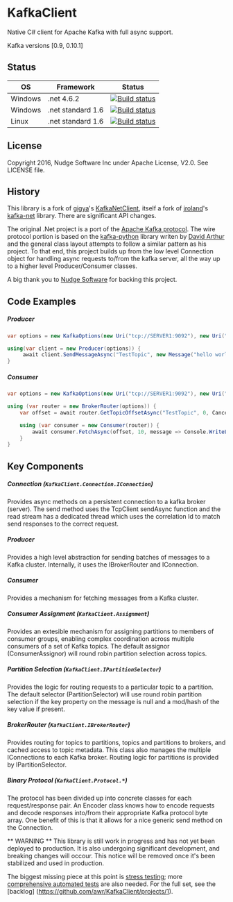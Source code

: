 KafkaClient
=========

Native C# client for Apache Kafka with full async support.

Kafka versions [0.9, 0.10.1]

Status
-----------

| OS      | Framework | Status |
|---------|-----------|--------|
| Windows | .net 4.6.2 | [![Build status](https://awrobins.visualstudio.com/_apis/public/build/definitions/e49d1758-2507-4f2f-9aa1-2a659124ae7c/1/badge)](https://awrobins.visualstudio.com/KafkaClient/_build/index?definitionId=1) |
| Windows | .net standard 1.6 | [![Build status](https://ci.appveyor.com/api/projects/status/e7ej2g9q77if8mkf?svg=true)](https://ci.appveyor.com/project/AndrewRobinson/kafkanetclient) |
| Linux   | .net standard 1.6 | [![Build status](https://api.travis-ci.org/awr/KafkaClient.svg?branch=master)](https://travis-ci.org/awr/KafkaClient) |

License
-----------
Copyright 2016, Nudge Software Inc under Apache License, V2.0. See LICENSE file.

History
-----------
This library is a fork of [gigya]'s [KafkaNetClient], itself a fork of [jroland]'s [kafka-net] library. There are significant API changes.

The original .Net project is a port of the [Apache Kafka protocol]. The wire protocol portion is based on the [kafka-python] library writen by [David Arthur] and the general class layout attempts to follow a similar pattern as his project. To that end, this project builds up from the low level Connection object for handling async requests to/from the kafka server, all the way up to a higher level Producer/Consumer classes.

A big thank you to [Nudge Software] for backing this project.

Code Examples
-----------
##### Producer
```csharp
var options = new KafkaOptions(new Uri("tcp://SERVER1:9092"), new Uri("tcp://SERVER2:9092"));

using(var client = new Producer(options)) {
     await client.SendMessageAsync("TestTopic", new Message("hello world"));
}
```

##### Consumer
```csharp
var options = new KafkaOptions(new Uri("tcp://SERVER1:9092"), new Uri("tcp://SERVER2:9092"));

using (var router = new BrokerRouter(options)) {
	var offset = await router.GetTopicOffsetAsync("TestTopic", 0, CancellationToken.None);

	using (var consumer = new Consumer(router)) {
	    await consumer.FetchAsync(offset, 10, message => Console.WriteLine("Response: P{0},O{1} : {2}", message.Meta.PartitionId, message.Meta.Offset, message.Value), cancellationToken);
	}
}
```

Key Components
-----------
##### Connection (`KafkaClient.Connection.IConnection`)
Provides async methods on a persistent connection to a kafka broker (server).  The send method uses the TcpClient sendAsync function and the read stream has a dedicated thread which uses the correlation Id to match send responses to the correct request.

##### Producer
Provides a high level abstraction for sending batches of messages to a Kafka cluster. Internally, it uses the IBrokerRouter and IConnection.

##### Consumer
Provides a mechanism for fetching messages from a Kafka cluster.

##### Consumer Assignment (`KafkaClient.Assignment`)
Provides an extesible mechanism for assigning partitions to members of consumer groups, enabling complex coordination across multiple consumers of a set of Kafka topics. The default assignor (ConsumerAssignor) will round robin partition selection across topics.

##### Partition Selection (`KafkaClient.IPartitionSelector`)
Provides the logic for routing requests to a particular topic to a partition. The default selector (PartitionSelector) will use round robin partition selection if the key property on the message is null and a mod/hash of the key value if present.

##### BrokerRouter (`KafkaClient.IBrokerRouter`)
Provides routing for topics to partitions, topics and partitions to brokers, and cached access to topic metadata. This class also manages the multiple IConnections to each Kafka broker. Routing logic for partitions is provided by IPartitionSelector.

##### Binary Protocol (`KafkaClient.Protocol.*`)
The protocol has been divided up into concrete classes for each request/response pair. An Encoder class knows how to encode requests and decode responses into/from their appropriate Kafka protocol byte array. One benefit of this is that it allows for a nice generic send method on the Connection.

** WARNING **
This library is still work in progress and has not yet been deployed to production. It is also undergoing significant development, and breaking changes will occour.
This notice will be removed once it's been stabilized and used in production.

The biggest missing piece at this point is [stress testing](https://github.com/awr/KafkaClient/issues/17); more [comprehensive automated tests](https://github.com/awr/KafkaClient/issues/18) are also needed. For the full set, see the [backlog]
(https://github.com/awr/KafkaClient/projects/1).

[Apache Kafka protocol]:https://cwiki.apache.org/confluence/display/KAFKA/A+Guide+To+The+Kafka+Protocol
[kafka-python]:https://github.com/mumrah/kafka-python
[David Arthur]:https://github.com/mumrah
[kafka-net]:https://github.com/Jroland/kafka-net
[jroland]:https://github.com/jroland
[KafkaNetClient]:https://github.com/gigya/KafkaNetClient
[gigya]:https://github.com/gigya
[Nudge Software]:http://nudge.ai
[AppVeyor]:https://www.appveyor.com/
